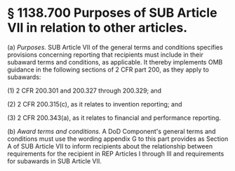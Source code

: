 # § 1138.700   Purposes of SUB Article VII in relation to other articles.

(a) *Purposes.* SUB Article VII of the general terms and conditions specifies provisions concerning reporting that recipients must include in their subaward terms and conditions, as applicable. It thereby implements OMB guidance in the following sections of 2 CFR part 200, as they apply to subawards:


(1) 2 CFR 200.301 and 200.327 through 200.329; and


(2) 2 CFR 200.315(c), as it relates to invention reporting; and


(3) 2 CFR 200.343(a), as it relates to financial and performance reporting.


(b) *Award terms and conditions.* A DoD Component's general terms and conditions must use the wording appendix G to this part provides as Section A of SUB Article VII to inform recipients about the relationship between requirements for the recipient in REP Articles I through III and requirements for subawards in SUB Article VII.




